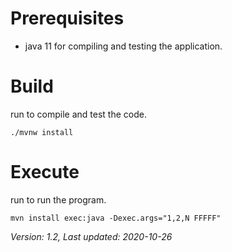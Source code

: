 
# Prerequisites
* java 11 for compiling and testing the application.

# Build
run to compile and test the code.

```./mvnw install``` 

# Execute
run to run the program.

```mvn install exec:java -Dexec.args="1,2,N FFFFF"```

*Version: 1.2, Last updated: 2020-10-26*